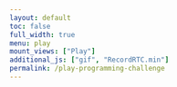 ```yaml
---
layout: default
toc: false
full_width: true
menu: play
mount_views: ["Play"]
additional_js: ["gif", "RecordRTC.min"]
permalink: /play-programming-challenge
---
```


<div id="play-container"></div>
